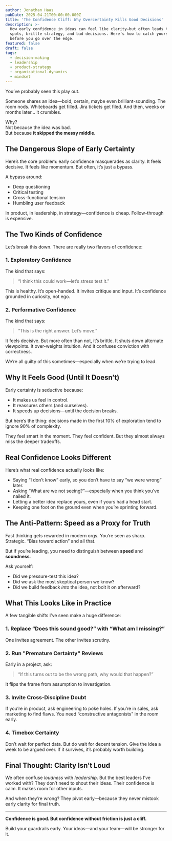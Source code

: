 ```yaml
---
author: Jonathan Haas
pubDate: 2025-04-21T00:00:00.000Z
title: 'The Confidence Cliff: Why Overcertainty Kills Good Decisions'
description: >-
  How early confidence in ideas can feel like clarity—but often leads to blind
  spots, brittle strategy, and bad decisions. Here’s how to catch yourself
  before you go over the edge.
featured: false
draft: false
tags:
  - decision-making
  - leadership
  - product-strategy
  - organizational-dynamics
  - mindset
---
```


You’ve probably seen this play out.

Someone shares an idea—bold, certain, maybe even brilliant-sounding. The room nods. Whiteboards get filled. Jira tickets get filed. And then, weeks or months later… it crumbles.

Why?  
Not because the idea was bad.  
But because **it skipped the messy middle.**

## The Dangerous Slope of Early Certainty

Here’s the core problem: early confidence masquerades as clarity. It feels decisive. It feels like momentum. But often, it’s just a bypass.

A bypass around:

- Deep questioning
- Critical testing
- Cross-functional tension
- Humbling user feedback

In product, in leadership, in strategy—confidence is cheap. Follow-through is expensive.

## The Two Kinds of Confidence

Let’s break this down. There are really two flavors of confidence:

### 1. Exploratory Confidence

The kind that says:

> “I think this could work—let’s stress test it.”

This is healthy. It’s open-handed. It invites critique and input. It’s confidence grounded in curiosity, not ego.

### 2. Performative Confidence

The kind that says:

> “This is the right answer. Let’s move.”

It feels decisive. But more often than not, it’s brittle. It shuts down alternate viewpoints. It over-weights intuition. And it confuses conviction with correctness.

We’re all guilty of this sometimes—especially when we’re trying to lead.

## Why It Feels Good (Until It Doesn’t)

Early certainty is seductive because:

- It makes us feel in control.
- It reassures others (and ourselves).
- It speeds up decisions—until the decision breaks.

But here’s the thing: decisions made in the first 10% of exploration tend to ignore 90% of complexity.

They feel smart in the moment. They feel confident. But they almost always miss the deeper tradeoffs.

## Real Confidence Looks Different

Here’s what real confidence actually looks like:

- Saying “I don’t know” early, so you don’t have to say “we were wrong” later.
- Asking “What are we not seeing?”—especially when you think you’ve nailed it.
- Letting a better idea replace yours, even if yours had a head start.
- Keeping one foot on the ground even when you’re sprinting forward.

## The Anti-Pattern: Speed as a Proxy for Truth

Fast thinking gets rewarded in modern orgs. You’re seen as sharp. Strategic. “Bias toward action” and all that.

But if you’re leading, you need to distinguish between **speed** and **soundness**.

Ask yourself:

- Did we pressure-test this idea?
- Did we ask the most skeptical person we know?
- Did we build feedback _into_ the idea, not bolt it on afterward?

## What This Looks Like in Practice

A few tangible shifts I’ve seen make a huge difference:

### 1. Replace “Does this sound good?” with “What am I missing?”

One invites agreement. The other invites scrutiny.

### 2. Run "Premature Certainty" Reviews

Early in a project, ask:

> “If this turns out to be the wrong path, why would that happen?”

It flips the frame from assumption to investigation.

### 3. Invite Cross-Discipline Doubt

If you’re in product, ask engineering to poke holes. If you’re in sales, ask marketing to find flaws. You need “constructive antagonists” in the room early.

### 4. Timebox Certainty

Don’t wait for perfect data. But do wait for decent tension. Give the idea a week to be argued over. If it survives, it’s probably worth building.

## Final Thought: Clarity Isn’t Loud

We often confuse _loudness_ with _leadership_. But the best leaders I’ve worked with? They don’t need to shout their ideas. Their confidence is calm. It makes room for other inputs.

And when they’re wrong? They pivot early—because they never mistook early clarity for final truth.

---

**Confidence is good. But confidence without friction is just a cliff.**

Build your guardrails early. Your ideas—and your team—will be stronger for it.
